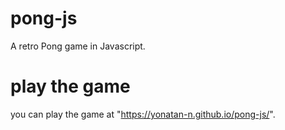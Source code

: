 # pong-js
A retro Pong game in Javascript.
# play the game
you can play the game at "https://yonatan-n.github.io/pong-js/".
